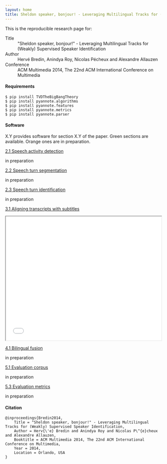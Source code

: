 ```yaml
---
layout: home
title: Sheldon speaker, bonjour! - Leveraging Multilingual Tracks for (Weakly) Supervised Speaker Identification
---
```


<p class="lead">This is the reproducible research page for:</p>

<dl class="dl-horizontal">
  <dt>Title</dt>
  <dd>"Sheldon speaker, bonjour!" - Leveraging Multilingual Tracks for (Weakly) Supervised Speaker Identification</dd>
  <dt>Author</dt>
  <dd>Hervé Bredin, Anindya Roy, Nicolas Pécheux and Alexandre Allauzen</dd>
  <dt>Conference</dt>
  <dd>ACM Multimedia 2014, The 22nd ACM International Conference on Multimedia</dd>
</dl>

<h4>Requirements</h4>


```
$ pip install TVDTheBigBangTheory
$ pip install pyannote.algorithms
$ pip install pyannote.features
$ pip install pyannote.metrics
$ pip install pyannote.parser
```

<h4>Software</h4>

<p>
<span class="label label-default">X.Y</span> provides software for section <span class="label label-default">X.Y</span> of the paper.
<span class="label label-success">Green</span> sections are available.
<span class="label label-warning">Orange</span> ones are in preparation.
</p>

<div class="panel-group" id="accordion">

  <div class="panel panel-warning">
    <div class="panel-heading">
      <p class="panel-title">
         <a data-toggle="collapse" data-parent="#accordion" href="#speechActivityDetection">
          <span class="label label-warning">2.1</span> Speech activity detection
        </a>
      </p>
    </div>
    <div id="speechActivityDetection" class="panel-collapse collapse">
        <div class="panel-body">
        <span class="label label-warning">in preparation</span>
        </div>
    </div>
  </div>

  <div class="panel panel-warning">
    <div class="panel-heading">
      <p class="panel-title">
        <a data-toggle="collapse" data-parent="#accordion" href="#speechTurnSegmentation">
          <span class="label label-warning">2.2</span> Speech turn segmentation
        </a>
      </p>
    </div>
    <div id="speechTurnSegmentation" class="panel-collapse collapse">
        <div class="panel-body">
        <span class="label label-warning">in preparation</span>
        </div>
    </div>
  </div>

  <div class="panel panel-warning">
    <div class="panel-heading">
      <p class="panel-title">
        <a data-toggle="collapse" data-parent="#accordion" href="#speechTurnIdentification">
          <span class="label label-warning">2.3</span> Speech turn identification
        </a>
      </p>
    </div>
    <div id="speechTurnIdentification" class="panel-collapse collapse">
        <div class="panel-body">
        <span class="label label-warning">in preparation</span>
        </div>
    </div>
  </div>
  
  <div class="panel panel-success">
    <div class="panel-heading">
      <p class="panel-title">
        <a data-toggle="collapse" data-parent="#accordion" href="#aligningTranscriptsWithSubtitles">
          <span class="label label-success">3.1</span> Aligning transcripts with subtitles
        </a>
      </p>
    </div>
    <div id="aligningTranscriptsWithSubtitles" class="panel-collapse collapse">
      <div class="panel-body">
        <iframe src="31.html" width="100%" height="400"></iframe>
      </div>
    </div>
  </div>

  <div class="panel panel-warning">
    <div class="panel-heading">
      <p class="panel-title">
        <a data-toggle="collapse" data-parent="#accordion" href="#bilingualIdentification">
         <span class="label label-warning">4.1</span> Bilingual fusion
        </a>
      </p>
    </div>
    <div id="bilingualIdentification" class="panel-collapse collapse">
      <div class="panel-body">
        <span class="label label-warning">in preparation</span>
      </div>
    </div>
  </div>

  <div class="panel panel-warning">
    <div class="panel-heading">
      <p class="panel-title">
        <a data-toggle="collapse" data-parent="#accordion" href="#evaluation">
          <span class="label label-warning">5.1</span> Evaluation corpus
        </a>
      </p>
    </div>
    <div id="evaluation" class="panel-collapse collapse">
      <div class="panel-body">
        <span class="label label-warning">in preparation</span>
      </div>
    </div>
  </div>


  <div class="panel panel-warning">
    <div class="panel-heading">
      <p class="panel-title">
        <a data-toggle="collapse" data-parent="#accordion" href="#evaluationMetrics">
          <span class="label label-warning">5.3</span> Evaluation metrics
        </a>
      </p>
    </div>
    <div id="evaluationMetrics" class="panel-collapse collapse">
      <div class="panel-body">
        <span class="label label-warning">in preparation</span>
      </div>
    </div>
  </div>
</div>

<h4>Citation</h4>

```
@inproceedings{Bredin2014,
    Title = "Sheldon speaker, bonjour!" - Leveraging Multilingual Tracks for (Weakly) Supervised Speaker Identification,
    Author = Herv{\'e} Bredin and Anindya Roy and Nicolas P\^{e}cheux and Alexandre Allauzen,
    Booktitle = ACM Multimedia 2014, The 22nd ACM International Conference on Multimedia,
    Year = 2014,
    Location = Orlando, USA
}
```

</div>

